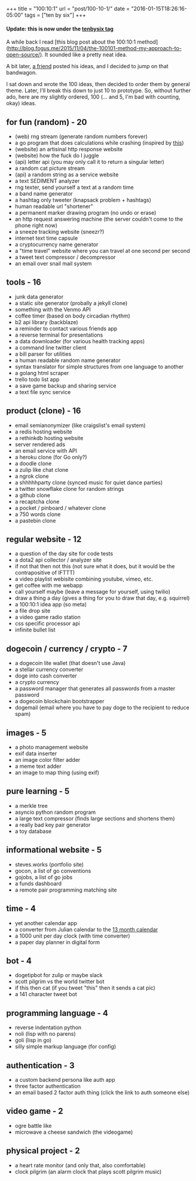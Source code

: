 +++
title = "100:10:1"
url = "post/100-10-1/"
date = "2016-01-15T18:26:16-05:00"
tags = ["ten by six"]
+++

#### Update: this is now under the [tenbysix tag](/tags/ten-by-six)

A while back I read [this blog post about the 100:10:1 method]
(http://blog.fogus.me/2015/11/04/the-100101-method-my-approach-to-open-source/).
It sounded like a pretty neat idea.

A bit later, [a friend](https://writing.natwelch.com/post/535) posted his ideas,
and I decided to jump on that bandwagon.

I sat down and wrote the 100 ideas, then decided to order them by general theme.
Later, I'll break this down to just 10 to prototype.
So, without further ado, here are my slightly ordered, 100 (... and 5, I'm bad with counting, okay)
ideas.

## for fun (random) - 20

- (web) rng stream (generate random numbers forever)
- a go program that does calculations while crashing (inspired by [this](http://acmonette.com/here-there-be-pydras.html))
- (website) an artisinal http response website
- (website) how the fuck do I juggle
- (api) letter api (you may only call it to return a singular letter)
- a random cat picture stream
- (api) a random string as a service website
- a text SEDIMENT analyzer
- rng texter, send yourself a text at a random time
- a band name generator
- a hashtag only tweeter (knapsack problem + hashtags)
- human readable url "shortener"
- a permanent marker drawing program (no undo or erase)
- an http request answering machine (the server couldn't come to the phone right now)
- a sneeze tracking website (sneezr?)
- internet text time capsule
- a cryptocurrency name generator
- a "time travel" website where you can travel at one second per second
- a tweet text compressor / decompressor
- an email over snail mail system

## tools - 16

- junk data generator
- a static site generator (probally a jekyll clone)
- something with the Venmo API
- coffee timer (based on body circadian rhythm)
- b2 api library (backblaze)
- a reminder to contact various friends app
- a reverse terminal for presentations
- a data downloader (for various health tracking apps)
- a command line twitter client
- a bill parser for utilities
- a human readable random name generator
- syntax translator for simple structures from one language to another
- a golang html scraper
- trello todo list app
- a save game backup and sharing service
- a text file sync service

## product (clone) - 16

- email semianonymizer (like craigslist's email system)
- a redis hosting website
- a rethinkdb hosting website
- server rendered ads
- an email service with API
- a heroku clone (for Go only?)
- a doodle clone
- a zulip like chat clone
- a ngrok clone
- a shhhhhparty clone (synced music for quiet dance parties)
- a twitter snowflake clone for random strings
- a github clone
- a recaptcha clone
- a pocket / pinboard / whatever clone
- a 750 words clone
- a pastebin clone

## regular website - 12

- a question of the day site for code tests
- a dota2 api collector / analyzer site
- if not that then not this (not sure what it does, but it would be the contrapositive of IFTTT)
- a video playlist webisite combining youtube, vimeo, etc.
- get coffee with me webapp
- call yourself maybe (leave a message for yourself, using twilio)
- draw a thing a day (gives a thing for you to draw that day, e.g. squirrel)
- a 100:10:1 idea app (so meta)
- a file drop site
- a video game radio station
- css specific processor api
- infinite bullet list

## dogecoin / currency / crypto - 7

- a dogecoin lite wallet (that doesn't use Java)
- a stellar currency converter
- doge into cash converter
- a crypto currency
- a password manager that generates all passwords from a master password
- a dogecoin blockchain bootstrapper
- dogemail (email where you have to pay doge to the recipient to reduce spam)

## images - 5

- a photo management website
- exif data inserter
- an image color filter adder
- a meme text adder
- an image to map thing (using exif)

## pure learning - 5

- a merkle tree
- asyncio python random program
- a large text compressor (finds large sections and shortens them)
- a really bad key pair generator
- a toy database

## informational website - 5

- steves.works (portfolio site)
- gocon, a list of go conventions
- gojobs, a list of go jobs
- a funds dashboard
- a remote pair programming matching site

## time - 4

- yet another calendar app
- a converter from Julian calendar to the [13 month calendar](https://en.wikipedia.org/wiki/Calendar_reform#13-month_calendars)
- a 1000 unit per day clock (with time converter)
- a paper day planner in digital form

## bot - 4

- dogetipbot for zulip or maybe slack
- scott pilgrim vs the world twitter bot
- if this then cat (if you tweet "this" then it sends a cat pic)
- a 141 character tweet bot

## programming language - 4

- reverse indentation python
- noli (lisp with no parens)
- goli (lisp in go)
- silly simple markup language (for config)

## authentication - 3

- a custom backend persona like auth app
- three factor authentication
- an email based 2 factor auth thing (click the link to auth someone else)

## video game - 2

- ogre battle like
- microwave a cheese sandwich (the videogame)

## physical project - 2

- a heart rate monitor (and only that, also comfortable)
- clock pilgrim (an alarm clock that plays scott pilgrim music)
